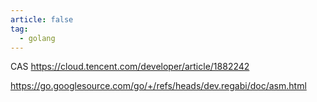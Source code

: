 ```yaml
---
article: false
tag:
  - golang
---
```


CAS https://cloud.tencent.com/developer/article/1882242

https://go.googlesource.com/go/+/refs/heads/dev.regabi/doc/asm.html